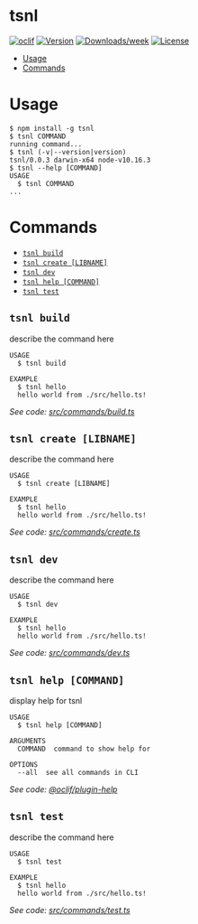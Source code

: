 tsnl
====



[![oclif](https://img.shields.io/badge/cli-oclif-brightgreen.svg)](https://oclif.io)
[![Version](https://img.shields.io/npm/v/tsnl.svg)](https://npmjs.org/package/tsnl)
[![Downloads/week](https://img.shields.io/npm/dw/tsnl.svg)](https://npmjs.org/package/tsnl)
[![License](https://img.shields.io/npm/l/tsnl.svg)](https://github.com/forsigner/tsnl/blob/master/package.json)

<!-- toc -->
* [Usage](#usage)
* [Commands](#commands)
<!-- tocstop -->
# Usage
<!-- usage -->
```sh-session
$ npm install -g tsnl
$ tsnl COMMAND
running command...
$ tsnl (-v|--version|version)
tsnl/0.0.3 darwin-x64 node-v10.16.3
$ tsnl --help [COMMAND]
USAGE
  $ tsnl COMMAND
...
```
<!-- usagestop -->
# Commands
<!-- commands -->
* [`tsnl build`](#tsnl-build)
* [`tsnl create [LIBNAME]`](#tsnl-create-libname)
* [`tsnl dev`](#tsnl-dev)
* [`tsnl help [COMMAND]`](#tsnl-help-command)
* [`tsnl test`](#tsnl-test)

## `tsnl build`

describe the command here

```
USAGE
  $ tsnl build

EXAMPLE
  $ tsnl hello
  hello world from ./src/hello.ts!
```

_See code: [src/commands/build.ts](https://github.com/forsigner/tsnl/blob/v0.0.3/src/commands/build.ts)_

## `tsnl create [LIBNAME]`

describe the command here

```
USAGE
  $ tsnl create [LIBNAME]

EXAMPLE
  $ tsnl hello
  hello world from ./src/hello.ts!
```

_See code: [src/commands/create.ts](https://github.com/forsigner/tsnl/blob/v0.0.3/src/commands/create.ts)_

## `tsnl dev`

describe the command here

```
USAGE
  $ tsnl dev

EXAMPLE
  $ tsnl hello
  hello world from ./src/hello.ts!
```

_See code: [src/commands/dev.ts](https://github.com/forsigner/tsnl/blob/v0.0.3/src/commands/dev.ts)_

## `tsnl help [COMMAND]`

display help for tsnl

```
USAGE
  $ tsnl help [COMMAND]

ARGUMENTS
  COMMAND  command to show help for

OPTIONS
  --all  see all commands in CLI
```

_See code: [@oclif/plugin-help](https://github.com/oclif/plugin-help/blob/v2.2.1/src/commands/help.ts)_

## `tsnl test`

describe the command here

```
USAGE
  $ tsnl test

EXAMPLE
  $ tsnl hello
  hello world from ./src/hello.ts!
```

_See code: [src/commands/test.ts](https://github.com/forsigner/tsnl/blob/v0.0.3/src/commands/test.ts)_
<!-- commandsstop -->
